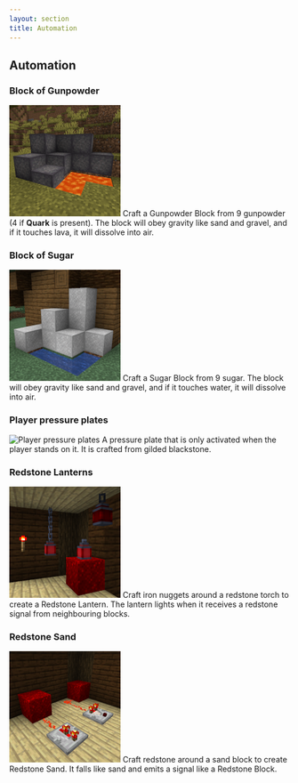 ```yaml
---
layout: section
title: Automation
---
```


## Automation

### Block of Gunpowder
![Block of Gunpowder](https://github.com/svenhjol/Charm-Assets/blob/master/web/charm-features/gunpowder-block.png?raw=true)
Craft a Gunpowder Block from 9 gunpowder (4 if **Quark** is present).
The block will obey gravity like sand and gravel, and if it touches lava, it will dissolve into air.

### Block of Sugar
![Block of Sugar](https://github.com/svenhjol/Charm-Assets/blob/master/web/charm-features/sugar-block.png?raw=true)
Craft a Sugar Block from 9 sugar.
The block will obey gravity like sand and gravel, and if it touches water, it will dissolve into air.

### Player pressure plates
![Player pressure plates](https://raw.githubusercontent.com/svenhjol/Charm-Assets/master/web/charm-features/nope.png)
A pressure plate that is only activated when the player stands on it.  It is crafted from gilded blackstone.

### Redstone Lanterns
![Redstone Lanterns](https://github.com/svenhjol/Charm-Assets/blob/master/web/charm-features/redstone-lantern.png?raw=true)
Craft iron nuggets around a redstone torch to create a Redstone Lantern.
The lantern lights when it receives a redstone signal from neighbouring blocks.

### Redstone Sand
![Redstone Sand](https://github.com/svenhjol/Charm-Assets/blob/master/web/charm-features/redstone.png?raw=true)
Craft redstone around a sand block to create Redstone Sand.
It falls like sand and emits a signal like a Redstone Block.
